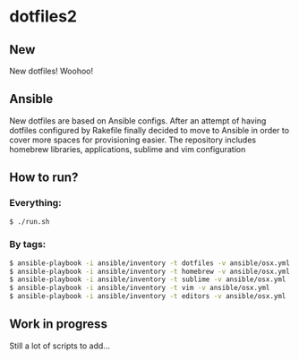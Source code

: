 # dotfiles2

## New

New dotfiles! Woohoo!

## Ansible

New dotfiles are based on Ansible configs. After an attempt of having dotfiles configured by Rakefile finally decided to move to Ansible in order to cover more spaces for provisioning easier. The repository includes homebrew libraries, applications, sublime and vim configuration

## How to run?

### Everything:

```sh
$ ./run.sh
```

### By tags:

```sh
$ ansible-playbook -i ansible/inventory -t dotfiles -v ansible/osx.yml
$ ansible-playbook -i ansible/inventory -t homebrew -v ansible/osx.yml
$ ansible-playbook -i ansible/inventory -t sublime -v ansible/osx.yml
$ ansible-playbook -i ansible/inventory -t vim -v ansible/osx.yml
$ ansible-playbook -i ansible/inventory -t editors -v ansible/osx.yml
```

## Work in progress

Still a lot of scripts to add...
